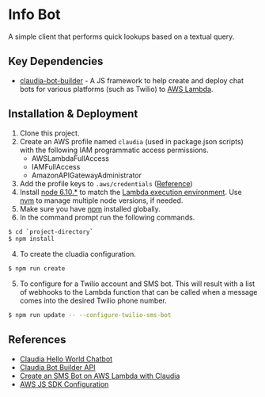 Info Bot
============

A simple client that performs quick lookups based on a textual query.

Key Dependencies
------------
* [claudia-bot-builder](https://github.com/claudiajs/claudia-bot-builder) - A JS framework to help create and deploy chat bots for various platforms (such as Twilio) to [AWS Lambda](https://aws.amazon.com/documentation/lambda/).

## Installation & Deployment
1. Clone this project.
2. Create an AWS profile named `claudia` (used in package.json scripts) with the following IAM programmatic access permissions.
    - AWSLambdaFullAccess
    - IAMFullAccess
    - AmazonAPIGatewayAdministrator
3. Add the profile keys to `.aws/credentials` ([Reference](https://claudiajs.com/tutorials/installing.html))
4. Install [node 6.10.*](https://nodejs.org) to match the [Lambda execution environment](http://docs.aws.amazon.com/lambda/latest/dg/current-supported-versions.html). Use [nvm](https://modernfidelity.github.io/blog/multiple-node-versions-with-brew-and-nvm/) to manage multiple node versions, if needed.
5. Make sure you have [npm](https://www.npmjs.org/) installed globally.
6. In the command prompt run the following commands.
```sh
$ cd `project-directory`
$ npm install
```
4. To create the cluadia configuration.
```sh
$ npm run create
```
5. To configure for a Twilio account and SMS bot. This will result with a list of webhooks to the Lambda function that can be called when a message comes into the desired Twilio phone number.
```sh
$ npm run update -- --configure-twilio-sms-bot
```

References
------------
* [Claudia Hello World Chatbot](https://claudiajs.com/tutorials/hello-world-chatbot.html)
* [Claudia Bot Builder API](https://github.com/claudiajs/claudia-bot-builder/blob/master/docs/API.md)
* [Create an SMS Bot on AWS Lambda with Claudia](https://www.twilio.com/blog/2016/12/create-an-sms-bot-on-aws-lambda-with-claudia-js.html)
* [AWS JS SDK Configuration](http://docs.aws.amazon.com/sdk-for-javascript/v2/developer-guide/configuring-the-jssdk.html)
